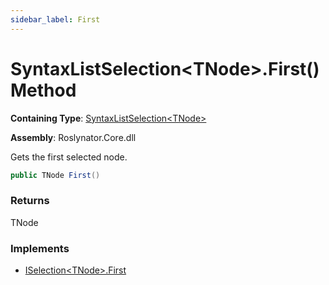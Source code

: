 ```yaml
---
sidebar_label: First
---
```


# SyntaxListSelection&lt;TNode&gt;\.First\(\) Method

**Containing Type**: [SyntaxListSelection&lt;TNode&gt;](../index.md)

**Assembly**: Roslynator\.Core\.dll

  
Gets the first selected node\.

```csharp
public TNode First()
```

### Returns

TNode

### Implements

* [ISelection&lt;TNode&gt;.First](../../ISelection-1/First/index.md)
